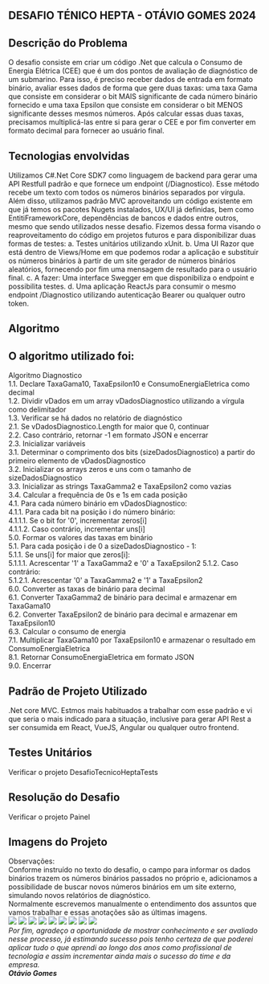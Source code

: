## DESAFIO TÉNICO HEPTA - OTÁVIO GOMES 2024
## Descrição do Problema
O desafio consiste em criar um código .Net que calcula o Consumo de Energia Elétrica (CEE) que é um dos pontos de 
avaliação de diagnóstico de um submarino.
Para isso, é preciso receber dados de entrada em formato binário, avaliar esses dados de forma que gere duas taxas: 
uma taxa Gama que consiste em considerar o bit MAIS significante de cada número binário fornecido e uma taxa Epsilon
que consiste em considerar o bit MENOS significante desses mesmos números.
Após calcular essas duas taxas, precisamos multiplicá-las entre si para gerar o CEE e por fim converter em formato 
decimal para fornecer ao usuário final.

## Tecnologias envolvidas
Utilizamos C#.Net Core SDK7 como linguagem de backend para gerar uma API Restfull padrão e que fornece 
um endpoint (/Diagnostico). Esse método recebe um texto com todos os números binários separados por vírgula.
Além disso, utilizamos padrão MVC aproveitando um código existente em que já temos os pacotes Nugets instalados, UX/UI 
já definidas, bem como EntitiFrameworkCore, dependências de bancos e dados entre outros, mesmo que sendo utilizados 
nesse desafio. 
Fizemos dessa forma visando o reaproveitamento do código em projetos futuros e para disponibilizar duas formas de testes:
	a. Testes unitários utilizando xUnit.
	b. Uma UI Razor que está dentro de Views/Home em que podemos rodar a aplicação e substituir os números binários à 
	   partir de um site gerador de números binários aleatórios, fornecendo por fim uma mensagem de resultado para o usuário 
	   final.
	c. A fazer: Uma interface Swegger em que disponibiliza o endpoint e possibilita testes.
        d. Uma aplicação ReactJs para consumir o mesmo endpoint /Diagnostico utilizando autenticação Bearer ou qualquer outro token.

## Algoritmo
O algoritmo utilizado foi:
-----
Algoritmo Diagnostico
<br/>
1.1. Declare TaxaGama10, TaxaEpsilon10 e ConsumoEnergiaEletrica como decimal 
<br/>
1.2. Dividir vDados em um array vDadosDiagnostico utilizando a vírgula como delimitador
<br/>
1.3. Verificar se há dados no relatório de diagnóstico 
<br/>
2.1. Se vDadosDiagnostico.Length for maior que 0, continuar 
<br/>
2.2. Caso contrário, retornar -1 em formato JSON e encerrar
<br/>
2.3. Inicializar variáveis 
<br/>
3.1. Determinar o comprimento dos bits (sizeDadosDiagnostico) a partir do primeiro elemento de vDadosDiagnostico 
<br/>
3.2. Inicializar os arrays zeros e uns com o tamanho de sizeDadosDiagnostico 
<br/>
3.3. Inicializar as strings TaxaGamma2 e TaxaEpsilon2 como vazias
<br/>
3.4. Calcular a frequência de 0s e 1s em cada posição 
<br/>
4.1. 
Para cada número binário em vDadosDiagnostico: 
<br/>
4.1.1. Para cada bit na posição i do número binário: 
<br/>
4.1.1.1. Se o bit for '0', incrementar zeros[i] 
<br/>
4.1.1.2. Caso contrário, incrementar uns[i] 
<br/>
5.0. Formar os valores das taxas em binário 
<br/>
5.1. Para cada posição i de 0 a sizeDadosDiagnostico - 1: 
<br/>
5.1.1. Se uns[i] for maior que zeros[i]: 
<br/>
5.1.1.1. Acrescentar '1' a TaxaGamma2 e '0' a TaxaEpsilon2 5.1.2. Caso contrário: 
<br/>
5.1.2.1. Acrescentar '0' a TaxaGamma2 e '1' a TaxaEpsilon2
<br/>
6.0. Converter as taxas de binário para decimal 
<br/>
6.1. Converter TaxaGamma2 de binário para decimal e armazenar em TaxaGama10 
<br/>
6.2. Converter TaxaEpsilon2 de binário para decimal e armazenar em TaxaEpsilon10
<br/>
6.3. Calcular o consumo de energia 
<br/>
7.1. Multiplicar TaxaGama10 por TaxaEpsilon10 e armazenar o resultado em ConsumoEnergiaEletrica
<br/>
8.1. Retornar ConsumoEnergiaEletrica em formato JSON
<br/>
9.0. Encerrar
<br/>

## Padrão de Projeto Utilizado
.Net core MVC. Estmos mais habituados a trabalhar com esse padrão e vi que seria o mais indicado para a situação, inclusive para gerar API Rest a ser consumida em React, VueJS, Angular ou qualquer outro frontend.

## Testes Unitários
Verificar o projeto DesafioTecnicoHeptaTests

## Resolução do Desafio
Verificar o projeto Painel

## Imagens do Projeto
Observações:
<br/>
Conforme instruído no texto do desafio, o campo para informar os dados binários trazem os números binários passados no próprio 
 e, adicionamos a possibilidade de buscar novos números binários em um site externo, simulando novos relatórios
de diagnóstico.
<br/>
Normalmente escrevemos manualmente o entendimento dos assuntos que vamos trabalhar e essas anotações são as últimas imagens.
</br>
<img src="https://github.com/otagomes/hepta2024/blob/main/hepta01.png" />
<img src="https://github.com/otagomes/hepta2024/blob/main/hepta02.png" />
<img src="https://github.com/otagomes/hepta2024/blob/main/hepta03.png" />
<img src="https://github.com/otagomes/hepta2024/blob/main/hepta04.png" />
<img src="https://github.com/otagomes/hepta2024/blob/main/hepta05.png" />
<img src="https://github.com/otagomes/hepta2024/blob/main/hepta06.png" />
<img src="https://github.com/otagomes/hepta2024/blob/main/hepta07.png" />
<img src="https://github.com/otagomes/hepta2024/blob/main/hepta08.jpg" />
<img src="https://github.com/otagomes/hepta2024/blob/main/hepta09.jpg" />
<br/>
<i>
Por fim, agradeço a oportunidade de mostrar conhecimento e ser avaliado nesse processo, já estimando sucesso pois tenho certeza de que poderei aplicar tudo o que aprendi ao longo dos anos como profissional de tecnologia e assim incrementar ainda mais o sucesso do time e da empresa.
<br/>
<b>Otávio Gomes</b>
</i>
